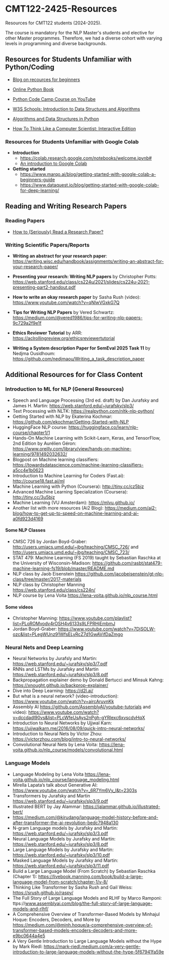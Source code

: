 # CMT122-2425-Resources
Resources for CMT122 students (2024-2025).

The course is mandatory for the NLP Master's students and elective for other Master programmes. Therefore, we had a diverse cohort with varying levels in programming and diverse backgrounds.


## Resources for Students Unfamiliar with Python/Coding


- [Blog on recources for beginners](https://josecamachocollados.medium.com/before-getting-started-with-machine-learning-online-tutorials-5bf87fdeb737)

- [Online Python Book](https://runestone.academy/ns/books/published/pythonds/index.html)

- [Python Code Camp Course on YouTube](https://www.youtube.com/@freecodecamp)
  
- [W3S Schools: Introduction to Data Structures and Algorithms](https://www.w3schools.com/dsa/dsa_intro.php#:~:text=Data%20Structures%20is%20about%20how,data%20to%20solve%20problems%20efficiently.)
  
- [Algorithms and Data Structures in Python](https://www.freecodecamp.org/news/learn-algorithms-and-data-structures-in-python/)
  
- [How To Think Like a Computer Scientist: Interactive Edition](https://runestone.academy/ns/books/published/thinkcspy/index.html)
### Resources for Students Unfamiliar with Google Colab
- **Introduction**
   - https://colab.research.google.com/notebooks/welcome.ipynb#
   - [An introduction to Google Colab](https://colab.research.google.com/drive/16pBJQePbqkz3QFV54L4NIkOn1kwpuRrj)
- **Getting started**
  - https://www.marqo.ai/blog/getting-started-with-google-colab-a-beginners-guide
  - https://www.dataquest.io/blog/getting-started-with-google-colab-for-deep-learning/

## Reading and Writing Research Papers
### Reading Papers
- [How to (Seriously) Read a Research Paper?](https://www.science.org/content/article/how-seriously-read-scientific-paper)
### Writing Scientific Papers/Reports
-  **Writing an abstract for your research paper**: https://writing.wisc.edu/handbook/assignments/writing-an-abstract-for-your-research-paper/

- **Presenting your research: Writing NLP papers** by Christopher Potts: https://web.stanford.edu/class/cs224u/2021/slides/cs224u-2021-presenting-part2-handout.pdf

- **How to write an okay research paper** by Sasha Rush (video): https://www.youtube.com/watch?v=qNlwVGxkG7Q

- **Tips for Writing NLP Papers** by Vered Schwartz: https://medium.com/@vered1986/tips-for-writing-nlp-papers-9c729a2f9e1f

- **Ethics Reviewer Tutorial** by ARR: https://aclrollingreview.org/ethicsreviewertutorial

- **Writing a System description Paper for SemEval 2025 Task 11** by Nedjma Ousidhoum: https://github.com/nedjmaou/Writing_a_task_description_paper

## Additional Resources for for Class Content
### Introduction to ML for NLP (General Resources)
-	Speech and Language Processing (3rd ed. draft) by Dan Jurafsky and James H. Martin: https://web.stanford.edu/~jurafsky/slp3/
- Text Processing with NLTK: https://realpython.com/nltk-nlp-python/
- Getting Started with NLP by Ekaterina Kochmar: https://github.com/ekochmar/Getting-Started-with-NLP
- HuggingFace NLP course: https://huggingface.co/learn/nlp-course/chapter1/1
- Hands-On Machine Learning with Scikit-Learn, Keras, and TensorFlow, 2nd Edition by Aurélien Géron: https://www.oreilly.com/library/view/hands-on-machine-learning/9781492032632/
- Blogpost on Machine learning classifiers: https://towardsdatascience.com/machine-learning-classifiers-a5cc4e1b0623
- Introduction to Machine Learning for Coders (Fast.ai): http://course18.fast.ai/ml 
- Machine Learning with Python (Coursera): http://tiny.cc/cz5bjz 
- Advanced Machine Learning Specialization (Coursera): http://tiny.cc/3u5bjz 
- Machine Learning (VU Amsterdam): https://mlvu.github.io/ 
- Another list with more resources (Ai2 Blog): https://medium.com/ai2-blog/how-to-get-up-to-speed-on-machine-learning-and-ai-a0fd923d4169 
#### Some NLP Classes
- CMSC 726 by Jordan Boyd-Graber: http://users.umiacs.umd.edu/~jbg/teaching/CMSC_726/ and http://users.umiacs.umd.edu/~jbg/teaching/CMSC_723/
- STAT 479: Machine Learning (FS 2019) taught by Sebastian Raschka at the University of Wisconsin-Madison: https://github.com/rasbt/stat479-machine-learning-fs19/blob/master/README.md  
- NLP class by Jaob Eisenstein https://github.com/jacobeisenstein/gt-nlp-class/tree/master/2017-materials
- NLP class by Christopher Manning https://web.stanford.edu/class/cs224n/
- NLP course by Lena Voita https://lena-voita.github.io/nlp_course.html
#### Some videos 
- Christopher Manning: https://www.youtube.com/playlist?list=PLoROMvodv4rOSH4v6133s9LFPRHjEmbmJ
- Jordan Boyd-Graber: https://www.youtube.com/watch?v=7DjSOLW-ozc&list=PLegWUnz91WfsELyRcZ7d1GwAVifDaZmgo

### Neural Nets and Deep Learning 
- Neural Networks by Jurafsly and Martin: https://web.stanford.edu/~jurafsky/slp3/7.pdf
- RNNs and LSTMs by Jurafsky and Martin https://web.stanford.edu/~jurafsky/slp3/8.pdf
- Backpropagation explainer demo by Donald Bertucci and Minsuk Kahng: https://xnought.github.io/backprop-explainer/
- Dive into Deep Learning: https://d2l.ai/ 
- But what is a neural network? (video-introduction): https://www.youtube.com/watch?v=aircAruvnKk 
- Assembly AI https://github.com/AssemblyAI/youtube-tutorials  and video): https://www.youtube.com/watch?v=dccdadl90vs&list=PLcWfeUsAys2nPgh-gYRlexc6xvscdvHqX
- Introduction to Neural Networks by Ujjwal Karn: https://ujjwalkarn.me/2016/08/09/quick-intro-neural-networks/ 
- Introduction to Neural Nets by Victor Zhou: https://victorzhou.com/blog/intro-to-neural-networks/
- Convolutional Neural Nets by Lena Voita: https://lena-voita.github.io/nlp_course/models/convolutional.html

### Language Models
- Language Modeling by Lena Voita https://lena-voita.github.io/nlp_course/language_modeling.html
- Mirella Lapata’s talk about Generative AI: https://www.youtube.com/watch?v=_6R7Ym6Vy_I&t=2303s
- Transformers by Jurafsky and Martin https://web.stanford.edu/~jurafsky/slp3/9.pdf
- Illustrated BERT by Jay Alammar: https://jalammar.github.io/illustrated-bert/
- https://medium.com/@kirudang/language-model-history-before-and-after-transformer-the-ai-revolution-bedc7948a130
- N-gram Language models by Jurafsky and Martin: https://web.stanford.edu/~jurafsky/slp3/3.pdf
- Neural Language Models by Jurafsky and Martin: https://web.stanford.edu/~jurafsky/slp3/8.pdf
- Large Language Models by Jurafsky and Martin: https://web.stanford.edu/~jurafsky/slp3/10.pdf
- Masked Language Models by Jurafsky and Martin: https://web.stanford.edu/~jurafsky/slp3/11.pdf
- Build a Large Language Model (From Scratch) by Sebastian Raschka (Chapter 1): https://livebook.manning.com/book/build-a-large-language-model-from-scratch/chapter-1/v-8/
- Thinking Like Transformer by Sasha Rush and Gail Weiss: https://srush.github.io/raspy/
- The Full Story of Large Language Models and RLHF by Marco Ramponi: ttps://www.assemblyai.com/blog/the-full-story-of-large-language-models-and-rlhf/
- A Comprehensive Overview of Transformer-Based Models by Minhajul Hoque: Encoders, Decoders, and More by https://medium.com/@minh.hoque/a-comprehensive-overview-of-transformer-based-models-encoders-decoders-and-more-e9bc0644a4e5
- A Very Gentle Introduction to Large Language Models without the Hype by Mark Riedl: https://mark-riedl.medium.com/a-very-gentle-introduction-to-large-language-models-without-the-hype-5f67941fa59e





